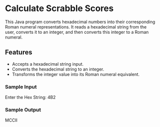 # Calculate Scrabble Scores

This Java program converts hexadecimal numbers into their corresponding Roman numeral representations. It reads a hexadecimal string from the user, converts it to an integer, and then converts this integer to a Roman numeral.

## Features
  
- Accepts a hexadecimal string input.
- Converts the hexadecimal string to an integer.
- Transforms the integer value into its Roman numeral equivalent.

### Sample Input
  
Enter the Hex String: 4B2

### Sample Output

MCCII
